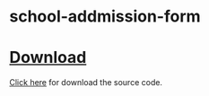 # school-addmission-form 

<h1><a href="https://github.com/kuttahaitu/school-addmission-form/archive/refs/heads/main.zip">Download</a></h1>
<a href="https://github.com/kuttahaitu/school-addmission-form/archive/refs/heads/main.zip">Click here</a> for download the source code.
